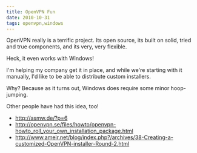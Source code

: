 ```yaml
---
title: OpenVPN Fun
date: 2010-10-31
tags: openvpn,windows
---
```

OpenVPN really is a terrific project. Its open source, its built on solid, tried and true components, and its very, very flexible.

Heck, it even works with Windows!

I'm helping my company get it in place, and while we're starting with it manually, I'd like to be able to distribute custom installers.

Why? Because as it turns out, Windows does require some minor hoop-jumping.

Other people have had this idea, too!

* <http://asmw.de/?p=6>
* <http://openvpn.se/files/howto/openvpn-howto_roll_your_own_installation_package.html>
* <http://www.ameir.net/blog/index.php?/archives/38-Creating-a-customized-OpenVPN-installer-Round-2.html>

